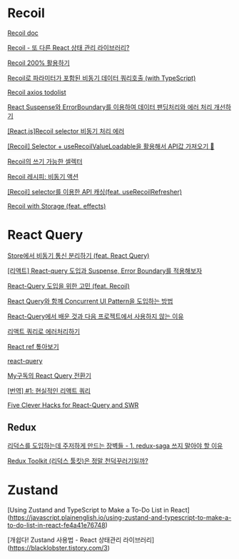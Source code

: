         

# Recoil

[Recoil doc](https://recoiljs.org/ko/)
<br/>

[Recoil - 또 다른 React 상태 관리 라이브러리?](https://ui.toast.com/weekly-pick/ko_20200616)
<br/>

[Recoil 200% 활용하기](https://velog.io/@juno7803/Recoil-Recoil-200-%ED%99%9C%EC%9A%A9%ED%95%98%EA%B8%B0)
<br/>

[Recoil로 파라미터가 포함된 비동기 데이터 쿼리호출 (with TypeScript)](https://minemanemo.tistory.com/151)
<br/>

[Recoil axios todolist](https://www.youtube.com/watch?v=sX9RunKCIZY&ab_channel=%EC%BD%94%EC%95%8C%EC%88%98%EB%B9%84)
<br/>

[React Suspense와 ErrorBoundary를 이용하여 데이터 팬딩처리와 에러 처리 개선하기](https://varletc0nst.tistory.com/39)
<br/>

[[React.js]Recoil selector 비동기 처리 에러](https://doqtqu.tistory.com/314)
<br/>

[[Recoil] Selector + useRecoilValueLoadable을 활용해서 API값 가져오기 🎎](https://velog.io/@yiyb0603/Recoil-Selector-useRecoilValueLoadable%EC%9D%84-%ED%99%9C%EC%9A%A9 )
<br/>

[Recoil의 쓰기 가능한 셀렉터](https://blog.rhostem.com/posts/2021-11-24-recoil-writable-selector)
<br/>

[Recoil 레시피: 비동기 액션](https://taegon.kim/archives/10125)
<br/>

[[Recoil] selector를 이용한 API 캐싱(feat. useRecoilRefresher)](https://velog.io/@tech-hoon/recoil-selector-api-caching)

[Recoil with Storage (feat. effects)](https://tech.osci.kr/2022/07/05/recoil-react-js-state-management/)

# React Query

[Store에서 비동기 통신 분리하기 (feat. React Query)](https://techblog.woowahan.com/6339/)

[[리액트] React-query 도입과 Suspense, Error Boundary를 적용해보자](https://all-dev-kang.tistory.com/entry/%EB%A6%AC%EC%95%A1%ED%8A%B8-React-query-%EB%8F%84%EC%9E%85%EA%B3%BC-Suspense-Error-Boundary%EB%A5%BC-%EC%A0%81%EC%9A%A9)

[React-Query 도입을 위한 고민 (feat. Recoil)](https://tech.osci.kr/2022/07/13/react-query/)

[React Query와 함께 Concurrent UI Pattern을 도입하는 방법](https://tech.kakaopay.com/post/react-query-2/)

[React-Query에서 배운 것과 다음 프로젝트에서 사용하지 않는 이유](https://medium.com/duda/what-i-learned-from-react-query-and-why-i-will-not-use-it-in-my-next-project-a459f3e91887)

[리액트 쿼리로 에러처리하기](https://tecoble.techcourse.co.kr/post/2021-10-01-react-query-error-handling/)

[React ref 톺아보기](https://tecoble.techcourse.co.kr/post/2021-05-15-react-ref/)

[react-query](https://kyounghwan01.github.io/blog/React/react-query/basic/#%E1%84%89%E1%85%A1%E1%84%8B%E1%85%AD%E1%86%BC%E1%84%92%E1%85%A1%E1%84%82%E1%85%B3%E1%86%AB-%E1%84%8B%E1%85%B5%E1%84%8B%E1%85%B2)

[My구독의 React Query 전환기](https://tech.kakao.com/2022/06/13/react-query/)

[[번역] #1: 현실적인 리액트 쿼리](https://parang.tech/react/2022-react-01/)

[Five Clever Hacks for React-Query and SWR](https://www.youtube.com/watch?v=JaM2rExmmqs&ab_channel=JackHerrington)

[]()
[]()
[]()
[]()
[]()
[]()
[]()
[]()
[]()
[]()
[]()
[]()


## Redux

[리덕스를 도입하는데 주저하게 만드는 장벽들 - 1. redux-saga 쓰지 말아야 할 이유](https://www.youtube.com/watch?v=xsOhUX7DDl0&list=PLiLLi47PCMPjvVIba_5Tzl--QqblJkpnZ&index=140&ab_channel=%EC%BD%94%EB%94%A9%ED%98%B8%EC%A3%BC%EB%8B%88Justin)

[Redux Toolkit (리덕스 툴킷)은 정말 천덕꾸러기일까?](http://blog.hwahae.co.kr/all/tech/tech-tech/6946/)

# Zustand

[Using Zustand and TypeScript to Make a To-Do List in React] (https://javascript.plainenglish.io/using-zustand-and-typescript-to-make-a-to-do-list-in-react-fe4a41e76748)

[개쉽다! Zustand 사용법 - React 상태관리 라이브러리] (https://blacklobster.tistory.com/3)

[]()

[]()

[]()

[]()

[]()

